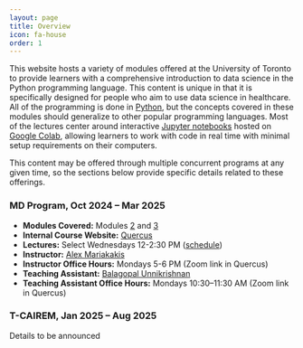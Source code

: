 ```yaml
---
layout: page
title: Overview
icon: fa-house
order: 1
---
```


This website hosts a variety of modules offered at the University of Toronto to provide learners with a comprehensive introduction to data science in the Python programming language.
This content is unique in that it is specifically designed for people who aim to use data science in healthcare.
All of the programming is done in [Python](https://www.python.org/), but the concepts covered in these modules should generalize to other popular programming languages.
Most of the lectures center around interactive [Jupyter notebooks](https://jupyter.org/) hosted on [Google Colab](https://colab.research.google.com/), allowing learners to work with code in real time with minimal setup requirements on their computers.

This content may be offered through multiple concurrent programs at any given time, so the sections below provide specific details related to these offerings.

### MD Program, Oct 2024 – Mar 2025
- **Modules Covered:** Modules [2](module2.html) and [3](module3.html)
- **Internal Course Website:** [Quercus](https://q.utoronto.ca/courses/371302)
- **Lectures:** Select Wednesdays 12-2:30 PM ([schedule](schedules/c4m-md.html))
- **Instructor:** [Alex Mariakakis](https://mariakakis.github.io/)
- **Instructor Office Hours:** Mondays 5-6 PM (Zoom link in Quercus)
- **Teaching Assistant:** [Balagopal Unnikrishnan](https://balagopal.me/)
- **Teaching Assistant Office Hours:** Mondays 10:30–11:30 AM (Zoom link in Quercus)

### T-CAIREM, Jan 2025 – Aug 2025
Details to be announced